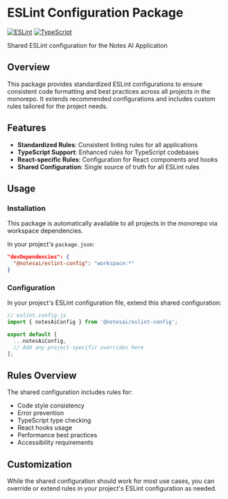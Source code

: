 # ESLint Configuration Package

[![ESLint](https://img.shields.io/badge/ESLint-9.21.0-purple.svg)](https://eslint.org/)
[![TypeScript](https://img.shields.io/badge/TypeScript-5.7-blue.svg)](https://www.typescriptlang.org/)

Shared ESLint configuration for the Notes AI Application

## Overview

This package provides standardized ESLint configurations to ensure consistent code formatting and best practices across all projects in the monorepo. It extends recommended configurations and includes custom rules tailored for the project needs.

## Features

- **Standardized Rules**: Consistent linting rules for all applications
- **TypeScript Support**: Enhanced rules for TypeScript codebases
- **React-specific Rules**: Configuration for React components and hooks
- **Shared Configuration**: Single source of truth for all ESLint rules

## Usage

### Installation

This package is automatically available to all projects in the monorepo via workspace dependencies.

In your project's `package.json`:

```json
"devDependencies": {
  "@notesai/eslint-config": "workspace:*"
}
```

### Configuration

In your project's ESLint configuration file, extend this shared configuration:

```js
// eslint.config.js
import { notesAiConfig } from '@notesai/eslint-config';

export default [
  ...notesAiConfig,
  // Add any project-specific overrides here
];
```

## Rules Overview

The shared configuration includes rules for:

- Code style consistency
- Error prevention
- TypeScript type checking
- React hooks usage
- Performance best practices
- Accessibility requirements

## Customization

While the shared configuration should work for most use cases, you can override or extend rules in your project's ESLint configuration as needed.
